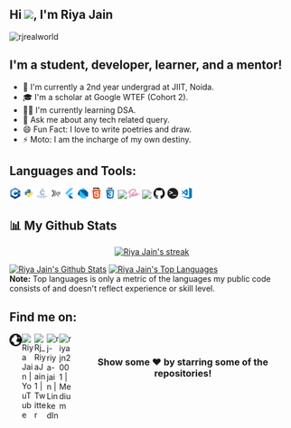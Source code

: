 ## Hi <img src="https://raw.githubusercontent.com/MartinHeinz/MartinHeinz/master/wave.gif" width="30px">, I'm Riya Jain
<p align="left"> <img src="https://komarev.com/ghpvc/?username=rjrealworld&label=Views&color=blue&style=plastic" alt="rjrealworld" /> </p>

## I'm a student, developer, learner, and a mentor!
- 🏫 I'm currently a 2nd year undergrad at JIIT, Noida.
- 🎓 I'm a scholar at Google WTEF (Cohort 2).
- 👩‍💻 I'm currently learning DSA.
- 💬 Ask me about any tech related query.
- 😄 Fun Fact: I love to write poetries and draw.
- ⚡ Moto: I am the incharge of my own destiny.


## Languages and Tools:

<code><img height="20" src="https://raw.githubusercontent.com/github/explore/80688e429a7d4ef2fca1e82350fe8e3517d3494d/topics/cpp/cpp.png"></code>
<code><img height="20" src="https://raw.githubusercontent.com/github/explore/80688e429a7d4ef2fca1e82350fe8e3517d3494d/topics/python/python.png"></code>
<code><img height="20" src="https://raw.githubusercontent.com/github/explore/80688e429a7d4ef2fca1e82350fe8e3517d3494d/topics/c/c.png"></code>
<code><img height="20" src="https://raw.githubusercontent.com/github/explore/80688e429a7d4ef2fca1e82350fe8e3517d3494d/topics/haskell/haskell.png"></code>
<code><img height="20" src="https://raw.githubusercontent.com/github/explore/80688e429a7d4ef2fca1e82350fe8e3517d3494d/topics/flutter/flutter.png"></code>
<code><img height="20" src="https://raw.githubusercontent.com/github/explore/80688e429a7d4ef2fca1e82350fe8e3517d3494d/topics/dart/dart.png"></code>
<code><img height="20" src="https://raw.githubusercontent.com/github/explore/80688e429a7d4ef2fca1e82350fe8e3517d3494d/topics/html/html.png"></code>
<code><img height="20" src="https://raw.githubusercontent.com/github/explore/80688e429a7d4ef2fca1e82350fe8e3517d3494d/topics/css/css.png"></code>
<code><img height="20" src="https://img.icons8.com/color/48/000000/bootstrap.png"></code>
<code><img height="20" src="https://raw.githubusercontent.com/github/explore/80688e429a7d4ef2fca1e82350fe8e3517d3494d/topics/sass/sass.png"></code>
<code><img height="20" src="https://img.icons8.com/color/48/000000/git.png"></code>
<code><img height="20" src="https://raw.githubusercontent.com/github/explore/78df643247d429f6cc873026c0622819ad797942/topics/github/github.png"></code>
<code><img height="20" src="https://raw.githubusercontent.com/github/explore/80688e429a7d4ef2fca1e82350fe8e3517d3494d/topics/terminal/terminal.png"></code>
<code><img height="20" src="https://raw.githubusercontent.com/github/explore/80688e429a7d4ef2fca1e82350fe8e3517d3494d/topics/visual-studio-code/visual-studio-code.png"></code> 
<br>

## 📊 My Github Stats

<p align="center">
    <a href="https://github.com/rjrealworld/github-readme-streak-stats">
        <img title="🔥 Get streak stats for your profile at git.io/streak-stats" alt="Riya Jain's streak" src="https://github-readme-streak-stats.herokuapp.com/?user=rjrealworld&theme=black-ice&hide_border=true&stroke=0000&background=060A0CD0"/>
    </a>
</p>

<a href="https://github.com/rjrealworld/github-readme-stats"><img alt="Riya Jain's Github Stats" src="https://github-readme-stats.vercel.app/api?username=rjrealworld&show_icons=true&count_private=true&theme=react&hide_border=true&bg_color=0D1117" /></a>
<a href="https://github.com/rjrealwrold/github-readme-stats"><img alt="Riya Jain's Top Languages" src="https://github-readme-stats.vercel.app/api/top-langs/?username=rjrealworld&langs_count=8&count_private=true&layout=compact&theme=react&hide_border=true&bg_color=0D1117"/></a>
<br/>
<b>Note:</b> Top languages is only a metric of the languages my public code consists of and doesn't reflect experience or skill level.


## Find me on:

[<img align="left" alt="https://portfolios.talentsprint.com/~riya_jain" width="22px" src="https://raw.githubusercontent.com/iconic/open-iconic/master/svg/globe.svg" />][website]
[<img align="left" alt="Riya Jain | YouTube" width="22px" src="https://cdn.jsdelivr.net/npm/simple-icons@v3/icons/youtube.svg" />][youtube]
[<img align="left" alt="Rj_RiyaJain1 | Twitter" width="22px" src="https://cdn.jsdelivr.net/npm/simple-icons@v3/icons/twitter.svg" />][twitter]
[<img align="left" alt="rj-riya-jain | LinkedIn" width="22px" src="https://cdn.jsdelivr.net/npm/simple-icons@v3/icons/linkedin.svg" />][linkedin]
[<img align="left" alt="riyajn2001 | Medium" width="22px" src="https://cdn.jsdelivr.net/npm/simple-icons@v3/icons/medium.svg"/>][medium]

<br />

[website]: https://portfolios.talentsprint.com/~riya_jain
[twitter]: https://twitter.com/Rj_RiyaJain1
[youtube]: https://www.youtube.com/channel/UCNJ7An-wlm8_XzMG3mza3Fw
[linkedin]: https://www.linkedin.com/in/rj-riya-jain/
[medium]: https://medium.com/@riyajn2001
[github]: https://github.com/rjrealworld

<div align="center">

### Show some ❤️ by starring some of the repositories!

</div>
